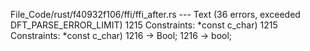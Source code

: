 File_Code/rust/f40932f106/ffi/ffi_after.rs --- Text (36 errors, exceeded DFT_PARSE_ERROR_LIMIT)
1215                              Constraints: *const c_char)                                                                                                1215                                    Constraints: *const c_char)
1216                              -> Bool;                                                                                                                   1216                                    -> bool;

